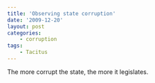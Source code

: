 ```yaml
---
title: 'Observing state corruption'
date: '2009-12-20'
layout: post
categories:
    - corruption
tags:
    - Tacitus
---
```


The more corrupt the state, the more it legislates.

